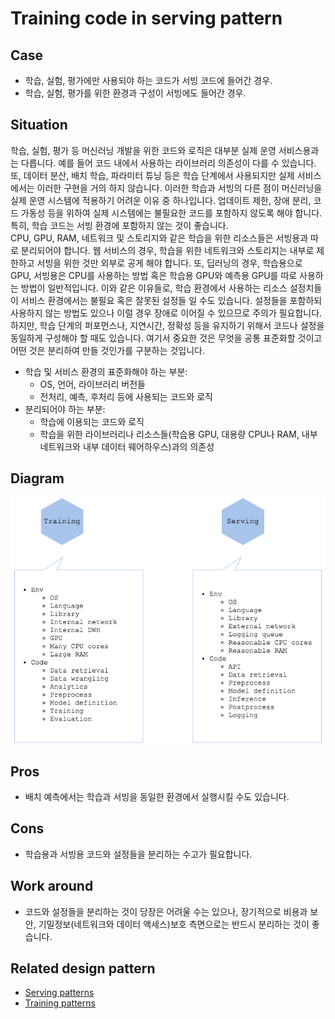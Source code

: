 # Training code in serving pattern

## Case
- 학습, 실험, 평가에만 사용되야 하는 코드가 서빙 코드에 들어간 경우. 
- 학습, 실험, 평가를 위한 환경과 구성이 서빙에도 들어간 경우. 

## Situation
학습, 실험, 평가 등 머신러닝 개발을 위한 코드와 로직은 대부분 실제 운영 서비스용과는 다릅니다. 예를 들어 코드 내에서 사용하는 라이브러리 의존성이 다를 수 있습니다. 또, 데이터 분산, 배치 학습, 파라미터 튜닝 등은 학습 단계에서 사용되지만 실제 서비스에서는 이러한 구현을 거의 하지 않습니다. 이러한 학습과 서빙의 다른 점이 머신러닝을 실제 운영 시스템에 적용하기 어려운 이유 중 하나입니다. 업데이트 제한, 장애 분리, 코드 가동성 등을 위하여 실제 시스템에는 불필요한 코드를 포함하지 않도록 해야 합니다. 특히, 학습 코드는 서빙 환경에 포함하지 않는 것이 좋습니다. <br>
CPU, GPU, RAM, 네트워크 및 스토리지와 같은 학습을 위한 리소스들은 서빙용과 따로 분리되어야 합니다. 웹 서비스의 경우, 학습을 위한 네트워크와 스토리지는 내부로 제한하고 서빙을 위한 것만 외부로 공게 해야 합니다. 또, 딥러닝의 경우, 학습용으로 GPU, 서빙용은 CPU를 사용하는 방법 혹은 학습용 GPU와 예측용 GPU를 따로 사용하는 방법이 일반적입니다. 이와 같은 이유들로, 학습 환경에서 사용하는 리소스 설정치들이 서비스 환경에서는 불필요 혹은 잘못된 설정들 일 수도 있습니다. 설정들을 포함하되 사용하지 않는 방법도 있으나 이럴 경우 장애로 이어질 수 있으므로 주의가 필요합니다. <br>
하지만, 학습 단계의 퍼포먼스나, 지연시간, 정확성 등을 유지하기 위해서 코드나 설정을 동일하게 구성해야 할 때도 있습니다. 여기서 중요한 것은 무엇을 공통 표준화할 것이고 어떤 것은 분리하여 만들 것인가를 구분하는 것입니다.

- 학습 및 서비스 환경의 표준화해야 하는 부분:
  - OS, 언어, 라이브러리 버전들 
  - 전처리, 예측, 후처리 등에 사용되는 코드와 로직
- 분리되어야 하는 부분:
  - 학습에 이용되는 코드와 로직 
  - 학습을 위한 라이브러리나 리소스들(학습용 GPU, 대용량 CPU나 RAM, 내부 네트워크와 내부 데이터 웨어하우스)과의 의존성 

## Diagram
![diagram](diagram.png)


## Pros
- 배치 예측에서는 학습과 서빙을 동일한 환경에서 실행시킬 수도 있습니다.

## Cons
- 학습용과 서빙용 코드와 설정들을 분리하는 수고가 필요합니다. 

## Work around
- 코드와 설정들을 분리하는 것이 당장은 어려울 수는 있으나, 장기적으로 비용과 보안, 기밀정보(네트워크와 데이터 액세스)보호 측면으로는 반드시 분리하는 것이 좋습니다. 

## Related design pattern
- [Serving patterns](./../../Serving-patterns/README_ko.md)
- [Training patterns](../README_ko.md)
